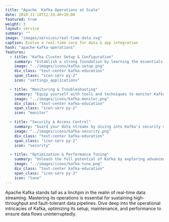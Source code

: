 ```yaml
---
title: "Apache  Kafka Operations at Scale"
date: 2018-11-18T12:33:46+10:00
featured: true
weight: 3
layout: service
summary: ""
image: "images/services/real-time-data.svg"
caption: Evolve a real-time core for data & app integration
hash: "apache-kafka-operations"
features:
  - title: "Kafka Cluster Setup & Configuration"
    summary: "Establish a strong foundation by learning the essentials of setting up and configuring a Kafka cluster tailored to your needs."
    image: "../images/icons/kafka-setup.png"
    div_class: "text-center kafka-education"
    span_class: "icon-serv py-2"
    icon: "settings_applications"

  - title: "Monitoring & Troubleshooting"
    summary: "Equip yourself with tools and techniques to monitor Kafka's health, performance, and delve into troubleshooting common challenges."
    image: "../images/icons/kafka-monitor.png"
    div_class: "text-center kafka-education"
    span_class: "icon-serv py-2"
    icon: "monitor"

  - title: "Security & Access Control"
    summary: "Guard your data streams by diving into Kafka's security mechanisms, from encryption to access controls, ensuring data integrity and confidentiality."
    image: "../images/icons/kafka-security.png"
    div_class: "text-center kafka-education"
    span_class: "icon-serv py-2"
    icon: "security"

  - title: "Optimization & Performance Tuning"
    summary: "Unleash the full potential of Kafka by exploring advanced optimization techniques, ensuring your streams operate at peak performance."
    image: "../images/icons/kafka-tune.png"
    div_class: "text-center kafka-education"
    span_class: "icon-serv py-2"
    icon: "tune"
---
```


Apache Kafka stands tall as a linchpin in the realm of real-time data streaming. Mastering its operations is essential for sustaining high-throughput and fault-tolerant data pipelines. Dive deep into the operational intricacies of Kafka, optimizing its setup, maintenance, and performance to ensure data flows uninterruptedly.
